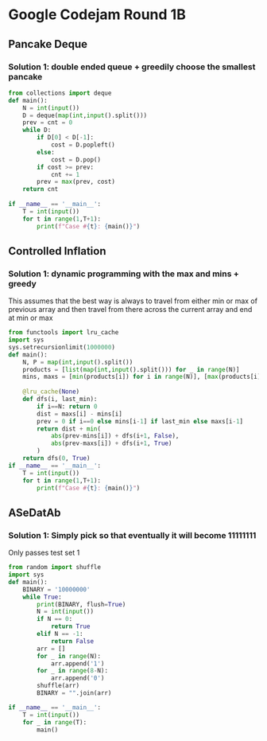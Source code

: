 # Google Codejam Round 1B

## Pancake Deque

### Solution 1: double ended queue + greedily choose the smallest pancake

```py
from collections import deque
def main():
    N = int(input())
    D = deque(map(int,input().split()))
    prev = cnt = 0
    while D:
        if D[0] < D[-1]:
            cost = D.popleft()
        else:
            cost = D.pop()
        if cost >= prev:
            cnt += 1
        prev = max(prev, cost)
    return cnt
    
if __name__ == '__main__':
    T = int(input())
    for t in range(1,T+1):
        print(f"Case #{t}: {main()}")
```

## Controlled Inflation

### Solution 1: dynamic programming with the max and mins + greedy

This assumes that the best way is always to travel from either min or max of previous array
and then travel from there across the current array and end at min or max

```py
from functools import lru_cache
import sys
sys.setrecursionlimit(1000000)
def main():
    N, P = map(int,input().split())
    products = [list(map(int,input().split())) for _ in range(N)]
    mins, maxs = [min(products[i]) for i in range(N)], [max(products[i]) for i in range(N)]
    
    @lru_cache(None)
    def dfs(i, last_min):
        if i==N: return 0
        dist = maxs[i] - mins[i]
        prev = 0 if i==0 else mins[i-1] if last_min else maxs[i-1]
        return dist + min(
            abs(prev-mins[i]) + dfs(i+1, False),
            abs(prev-maxs[i]) + dfs(i+1, True)
        )
    return dfs(0, True)
if __name__ == '__main__':
    T = int(input())
    for t in range(1,T+1):
        print(f"Case #{t}: {main()}")
```

## ASeDatAb

### Solution 1: Simply pick so that eventually it will become 11111111

Only passes test set 1

```py
from random import shuffle
import sys
def main():
    BINARY = '10000000'
    while True:
        print(BINARY, flush=True)
        N = int(input())
        if N == 0:
            return True
        elif N == -1:
            return False
        arr = []
        for _ in range(N):
            arr.append('1')
        for _ in range(8-N):
            arr.append('0')
        shuffle(arr)
        BINARY = "".join(arr)

if __name__ == '__main__':
    T = int(input())
    for _ in range(T):
        main()
```